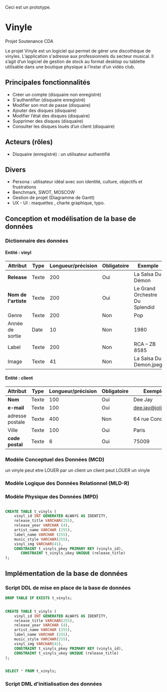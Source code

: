 

Ceci est un prototype.

# Vinyle
 Projet Soutenance CDA

Le projet Vinyle est un logiciel qui permet de gérer une discothèque de vinyles. L’application s'adresse aux professionnels du secteur musical. Il s’agit d’un logiciel de gestion de stock au format desktop ou tablette utilisable dans une boutique physique à l’instar d’un vidéo club.

## Principales fonctionnalités
- Créer un compte (disquaire non enregistré)
- S'authentifier (disquaire enregistré)
- Modifier son mot de passe (disquaire)
- Ajouter des disques (disquaire)
- Modifier l’état des disques (disquaire)
- Supprimer des disques (disquaire)
- Consulter les disques loués d’un client (disquaire)

## Acteurs (rôles)
- Disquaire (enregistré) : un utilisateur authentifié

## Divers
- Persona : utilisateur idéal avec son identité, culture, objectifs et frustrations
- Benchmark, SWOT, MOSCOW
- Gestion de projet (Diagramme de Gantt)
- UX - UI : maquettes , charte graphique, typo.

## Conception et modélisation de la base de données

### Dictionnaire des données

#### Entité : vinyl

| Attribut | Type | Longueur/précision | Obligatoire | Exemple |
| --- | --- | --- | --- | --- | 
| **Release** | Texte | 200 | Oui | La Salsa Du Démon |
| **Nom de l'artiste** | Texte | 200 | Oui | Le Grand Orchestre Du Splendid |
| Genre | Texte | 200 | Non | Pop |
| Année de sortie | Date | 10 | Non | 1980 |
| Label | Texte | 200 | Non | RCA – ZB 8585 |
| Image | Texte | 41 | Non | La Salsa Du Demon.jpeg |

#### Entité : client

| Attribut | Type | Longueur/précision | Obligatoire | Exemples |
| --- | --- | --- | --- | --- | 
| **Nom** | Texte | 100| Oui | Dee Jay |
| **e-mail** | Texte | 100| Oui | dee.jay@jolimail.io |
| adresse postale | Texte | 400| Non | 64 rue Condorcet |
| Ville | Texte | 100| Oui | Paris |
| **code postal** | Texte | 6 | Oui | 75009 |


### Modèle Conceptuel des Données (MCD)

un vinyle peut etre LOUER par un client
un client peut LOUER un vinyle

### Modèle Logique des Données Relationnel (MLD-R)

### Modèle Physique des Données (MPD)
```sql

CREATE TABLE t_vinyls (
    vinyl_id INT GENERATED ALWAYS AS IDENTITY,
    release_title VARCHAR(255),
    release_year VARCHAR (4),
    artist_name VARCHAR (255),
    label_name VARCHAR (255),
    music_style VARCHAR(255),
    vinyl_img VARCHAR(41),
    CONSTRAINT t_vinyls_pkey PRIMARY KEY (vinyls_id),
	   CONSTRAINT t_vinyls_ukey UNIQUE (release_title)
);

```

## Implémentation de la base de données

### Script DDL de mise en place de la base de données
```sql
DROP TABLE IF EXISTS t_vinyls;


CREATE TABLE t_vinyls (
    vinyl_id INT GENERATED ALWAYS AS IDENTITY,
    release_title VARCHAR(255),
    release_year VARCHAR (4),
    artist_name VARCHAR (255),
    label_name VARCHAR (255),
    music_style VARCHAR(255),
    vinyl_img VARCHAR(41),
    CONSTRAINT t_vinyls_pkey PRIMARY KEY (vinyls_id),
	CONSTRAINT t_vinyls_ukey UNIQUE (release_title)
);


SELECT * FROM t_vinyls;
```

### Script DML d'initialisation des données
```sql

```
